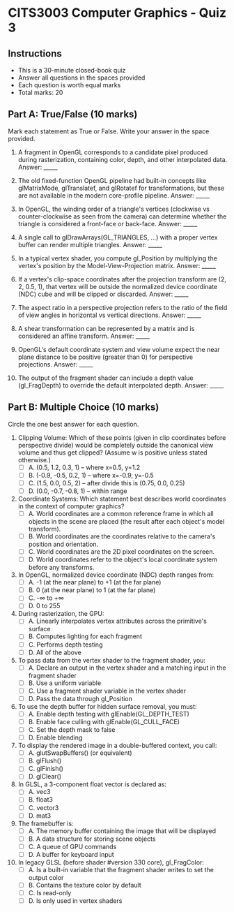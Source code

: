 # CITS3003 Computer Graphics - Quiz 3

## Instructions
- This is a 30-minute closed-book quiz
- Answer all questions in the spaces provided
- Each question is worth equal marks
- Total marks: 20

## Part A: True/False (10 marks)
Mark each statement as True or False. Write your answer in the space provided.

1. A fragment in OpenGL corresponds to a candidate pixel produced during rasterization, containing color, depth, and other interpolated data.
   Answer: _____

2. The old fixed-function OpenGL pipeline had built-in concepts like glMatrixMode, glTranslatef, and glRotatef for transformations, but these are not available in the modern core-profile pipeline.
   Answer: _____

3. In OpenGL, the winding order of a triangle's vertices (clockwise vs counter-clockwise as seen from the camera) can determine whether the triangle is considered a front-face or back-face.
   Answer: _____

4. A single call to glDrawArrays(GL_TRIANGLES, ...) with a proper vertex buffer can render multiple triangles.
   Answer: _____

5. In a typical vertex shader, you compute gl_Position by multiplying the vertex's position by the Model-View-Projection matrix.
   Answer: _____

6. If a vertex's clip-space coordinates after the projection transform are (2, 2, 0.5, 1), that vertex will be outside the normalized device coordinate (NDC) cube and will be clipped or discarded.
   Answer: _____

7. The aspect ratio in a perspective projection refers to the ratio of the field of view angles in horizontal vs vertical directions.
   Answer: _____

8. A shear transformation can be represented by a matrix and is considered an affine transform.
   Answer: _____

9. OpenGL's default coordinate system and view volume expect the near plane distance to be positive (greater than 0) for perspective projections.
   Answer: _____

10. The output of the fragment shader can include a depth value (gl_FragDepth) to override the default interpolated depth.
    Answer: _____

## Part B: Multiple Choice (10 marks)
Circle the one best answer for each question.

1. Clipping Volume: Which of these points (given in clip coordinates before perspective divide) would be completely outside the canonical view volume and thus get clipped? (Assume w is positive unless stated otherwise.)
   - [ ] A. (0.5, 1.2, 0.3, 1) – where x=0.5, y=1.2
   - [ ] B. (-0.9, -0.5, 0.2, 1) – where x=-0.9, y=-0.5
   - [ ] C. (1.5, 0.0, 0.5, 2) – after divide this is (0.75, 0.0, 0.25)
   - [ ] D. (0.0, -0.7, -0.8, 1) – within range

2. Coordinate Systems: Which statement best describes world coordinates in the context of computer graphics?
   - [ ] A. World coordinates are a common reference frame in which all objects in the scene are placed (the result after each object's model transform).
   - [ ] B. World coordinates are the coordinates relative to the camera's position and orientation.
   - [ ] C. World coordinates are the 2D pixel coordinates on the screen.
   - [ ] D. World coordinates refer to the object's local coordinate system before any transforms.

3. In OpenGL, normalized device coordinate (NDC) depth ranges from:
   - [ ] A. -1 (at the near plane) to +1 (at the far plane)
   - [ ] B. 0 (at the near plane) to 1 (at the far plane)
   - [ ] C. -∞ to +∞
   - [ ] D. 0 to 255

4. During rasterization, the GPU:
   - [ ] A. Linearly interpolates vertex attributes across the primitive's surface
   - [ ] B. Computes lighting for each fragment
   - [ ] C. Performs depth testing
   - [ ] D. All of the above

5. To pass data from the vertex shader to the fragment shader, you:
   - [ ] A. Declare an output in the vertex shader and a matching input in the fragment shader
   - [ ] B. Use a uniform variable
   - [ ] C. Use a fragment shader variable in the vertex shader
   - [ ] D. Pass the data through gl_Position

6. To use the depth buffer for hidden surface removal, you must:
   - [ ] A. Enable depth testing with glEnable(GL_DEPTH_TEST)
   - [ ] B. Enable face culling with glEnable(GL_CULL_FACE)
   - [ ] C. Set the depth mask to false
   - [ ] D. Enable blending

7. To display the rendered image in a double-buffered context, you call:
   - [ ] A. glutSwapBuffers() (or equivalent)
   - [ ] B. glFlush()
   - [ ] C. glFinish()
   - [ ] D. glClear()

8. In GLSL, a 3-component float vector is declared as:
   - [ ] A. vec3
   - [ ] B. float3
   - [ ] C. vector3
   - [ ] D. mat3

9. The framebuffer is:
   - [ ] A. The memory buffer containing the image that will be displayed
   - [ ] B. A data structure for storing scene objects
   - [ ] C. A queue of GPU commands
   - [ ] D. A buffer for keyboard input

10. In legacy GLSL (before shader #version 330 core), gl_FragColor:
    - [ ] A. Is a built-in variable that the fragment shader writes to set the output color
    - [ ] B. Contains the texture color by default
    - [ ] C. Is read-only
    - [ ] D. Is only used in vertex shaders 